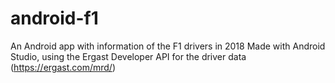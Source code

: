 # android-f1
An Android app with information of the F1 drivers in 2018
Made with Android Studio, using the Ergast Developer API for the driver data (https://ergast.com/mrd/)
